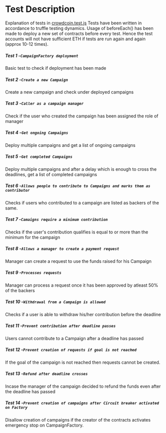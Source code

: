 # Test Description

Explanation of tests in [crowdcoin.test.js](./test/crowdcoin.test.js)
Tests have been written in accordance to truffle testing dynamics.
Usage of beforeEach() has been made to deploy a new set of contracts before every test. Hence the test accounts will not have sufficient ETH if tests are run again and again (approx 10-12 times).

##### Test 1 -`CampaignFactory deployment`
Basic test to check if deployment has been made

##### Test 2 -`Create a new Campaign`
Create a new campaign and check under deployed campaigns

##### Test 3 -`Caller as a campaign manager`
Check if the user who created the campaign has been assigned the role of manager

##### Test 4 -`Get ongoing Campaigns`
Deploy multiple campaigns and get a list of ongoing campaigns

##### Test 5 -`Get completed Campaigns`
Deploy multiple campaigns and after a delay which is enough to cross the deadlines, get a list of completed campaigns

##### Test 6 -`Allows people to contribute to Campaigns and marks them as contributor`
Checks if users who contributed to a campaign are listed as backers of the same.

##### Test 7 -`Camaigns require a minimum contribution`
Checks if the user's contribution qualifies is equal to or more than the minimum for the campaign

##### Test 8 -`Allows a manager to create a payment request`
Manager can create a request to use the funds raised for his Campaign

##### Test 9 -`Processes requests`
Manager can process a request once it has been approved by atleast 50% of the backers

##### Test 10 -`Withdrawal from a Campaign is allowed`
Checks if a user is able to withdraw his/her contribution before the deadline

##### Test 11 -`Prevent contribution after deadline passes`
Users cannot contribute to a Campaign after a deadline has passed

##### Test 12 -`Prevent creation of requests if goal is not reached`
If the goal of the campaign is not reached then requests cannot be created.

##### Test 13 -`Refund after deadline crosses`
Incase the manager of the campaign decided to refund the funds even after the deadline has passed

##### Test 14 -`Prevent creation of campaigns after Circuit breaker activated on Factory`
Disallow creation of campaigns if the creator of the contracts activates emergency stop on CampaignFactory.
